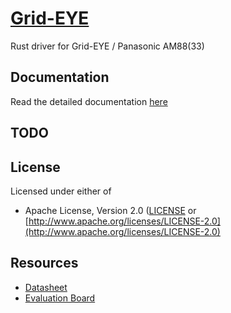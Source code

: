 # [Grid-EYE](https://crates.io/crates/grideye)

Rust driver for Grid-EYE / Panasonic AM88(33)

## Documentation

 Read the detailed documentation [here](https://docs.rs/grideye/)

## TODO

## License

Licensed under either of

- Apache License, Version 2.0 ([LICENSE](LICENSE) or
  [http://www.apache.org/licenses/LICENSE-2.0](http://www.apache.org/licenses/LICENSE-2.0)

## Resources

- [Datasheet](https://cdn.sparkfun.com/assets/4/1/c/0/1/Grid-EYE_Datasheet.pdf)
- [Evaluation Board](https://www.sparkfun.com/products/14607)